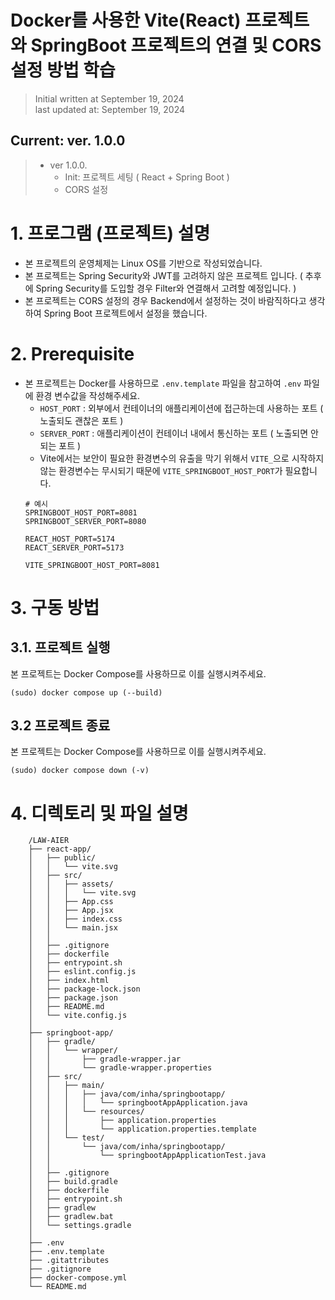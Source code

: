 # Docker를 사용한 Vite(React) 프로젝트와 SpringBoot 프로젝트의 연결 및 CORS 설정 방법 학습

> Initial written at September 19, 2024 <br/>
> last updated at: September 19, 2024


## Current: ver. 1.0.0<br/>
>* ver 1.0.0.
>   * Init: 프로젝트 세팅 ( React + Spring Boot )
>   * CORS 설정

# 1. 프로그램 (프로젝트) 설명
- 본 프로젝트의 운영체제는 Linux OS를 기반으로 작성되었습니다.
- 본 프로젝트는 Spring Security와 JWT를 고려하지 않은 프로젝트 입니다. ( 추후에 Spring Security를 도입할 경우 Filter와 연결해서 고려할 예정입니다. )
- 본 프로젝트는 CORS 설정의 경우 Backend에서 설정하는 것이 바람직하다고 생각하여 Spring Boot 프로젝트에서 설정을 했습니다.

# 2. Prerequisite

- 본 프로젝트는 Docker를 사용하므로 `.env.template` 파일을 참고하여 `.env` 파일에 환경 변수값을 작성해주세요.
    - `HOST_PORT` : 외부에서 컨테이너의 애플리케이션에 접근하는데 사용하는 포트 ( 노출되도 괜찮은 포트 )
    - `SERVER_PORT` : 애플리케이션이 컨테이너 내에서 통신하는 포트 ( 노출되면 안되는 포트 )
    - Vite에서는 보안이 필요한 환경변수의 유출을 막기 위해서 `VITE_`으로 시작하지 않는 환경변수는 무시되기 때문에 `VITE_SPRINGBOOT_HOST_PORT`가 필요합니다.
    ```
    # 예시
    SPRINGBOOT_HOST_PORT=8081
    SPRINGBOOT_SERVER_PORT=8080

    REACT_HOST_PORT=5174
    REACT_SERVER_PORT=5173

    VITE_SPRINGBOOT_HOST_PORT=8081
    ```

# 3. 구동 방법

## 3.1. 프로젝트 실행

본 프로젝트는 Docker Compose를 사용하므로 이를 실행시켜주세요.

```shell
(sudo) docker compose up (--build)
```

## 3.2 프로젝트 종료

본 프로젝트는 Docker Compose를 사용하므로 이를 실행시켜주세요.

```shell
(sudo) docker compose down (-v)
```

# 4. 디렉토리 및 파일 설명
```
    /LAW-AIER
    ├── react-app/
    │   ├── public/
    │   │   └── vite.svg
    │   ├── src/
    │   │   ├── assets/
    │   │   │   └── vite.svg
    │   │   ├── App.css
    │   │   ├── App.jsx
    │   │   ├── index.css
    │   │   └── main.jsx
    │   │
    │   ├── .gitignore
    │   ├── dockerfile
    │   ├── entrypoint.sh
    │   ├── eslint.config.js
    │   ├── index.html
    │   ├── package-lock.json
    │   ├── package.json
    │   ├── README.md
    │   └── vite.config.js
    │
    ├── springboot-app/
    │   ├── gradle/
    │   │   └── wrapper/
    │   │       ├── gradle-wrapper.jar
    │   │       └── gradle-wrapper.properties
    │   ├── src/
    │   │   ├── main/
    │   │   │   ├── java/com/inha/springbootapp/
    │   │   │   │   └── springbootAppApplication.java
    │   │   │   └── resources/
    │   │   │       ├── application.properties
    │   │   │       └── application.properties.template
    │   │   └── test/
    │   │       └── java/com/inha/springbootapp/
    │   │           └── springbootAppApplicationTest.java
    │   │
    │   ├── .gitignore
    │   ├── build.gradle
    │   ├── dockerfile
    │   ├── entrypoint.sh
    │   ├── gradlew
    │   ├── gradlew.bat
    │   └── settings.gradle
    │
    ├── .env
    ├── .env.template
    ├── .gitattributes
    ├── .gitignore
    ├── docker-compose.yml
    └── README.md
```
